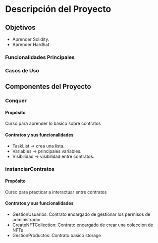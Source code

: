# Descripción del Proyecto

## Objetivos

- Aprender Solidity.
- Aprender Hardhat

### Funcionalidades Principales

### Casos de Uso

## Componentes del Proyecto

### Conquer

#### Propósito

Curso para aprender lo basico sobre contratos

#### Contratos y sus funcionalidades

- TaskList -> crea una lista.
- Variables -> principales variables.
- Visibilidad -> visibilidad entre contratos.

### instanciarContratos

#### Propósito

Curso para practicar a interactuar entre contratos

#### Contratos y sus funcionalidades

- GestionUsuarios: Contrato encargado de gestionar los permisos de administrador
- CreateNFTCollection: Contrato encargado de crear una coleccion de NFTs
- GestionProductos: Contrato basico storage
